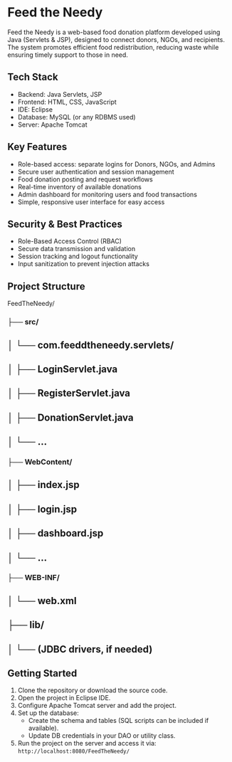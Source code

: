 # Feed the Needy

Feed the Needy is a web-based food donation platform developed using Java (Servlets & JSP), designed to connect donors, NGOs, and recipients. The system promotes efficient food redistribution, reducing waste while ensuring timely support to those in need.

## Tech Stack

- Backend: Java Servlets, JSP  
- Frontend: HTML, CSS, JavaScript  
- IDE: Eclipse  
- Database: MySQL (or any RDBMS used)  
- Server: Apache Tomcat

## Key Features

- Role-based access: separate logins for Donors, NGOs, and Admins  
- Secure user authentication and session management  
- Food donation posting and request workflows  
- Real-time inventory of available donations  
- Admin dashboard for monitoring users and food transactions  
- Simple, responsive user interface for easy access

## Security & Best Practices

- Role-Based Access Control (RBAC)  
- Secure data transmission and validation  
- Session tracking and logout functionality  
- Input sanitization to prevent injection attacks

## Project Structure

FeedTheNeedy/
### ├── src/
## │ └── com.feeddtheneedy.servlets/
## │ ├── LoginServlet.java
## │ ├── RegisterServlet.java
## │ ├── DonationServlet.java
## │ └── ...
### ├── WebContent/
## │ ├── index.jsp
## │ ├── login.jsp
## │ ├── dashboard.jsp
## │ └── ...
### ├── WEB-INF/
## │ └── web.xml
## ├── lib/
## │ └── (JDBC drivers, if needed)

## Getting Started

1. Clone the repository or download the source code.
2. Open the project in Eclipse IDE.
3. Configure Apache Tomcat server and add the project.
4. Set up the database:
   - Create the schema and tables (SQL scripts can be included if available).
   - Update DB credentials in your DAO or utility class.
5. Run the project on the server and access it via:  
   `http://localhost:8080/FeedTheNeedy/`

